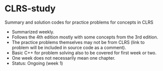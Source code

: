 # CLRS-study
Summary and solution codes for practice problems for concepts in CLRS

- Summarized weekly.  
- Follows the 4th edition mostly with some concepts from the 3rd edition.  
- The practice problems themselves may not be from CLRS (link to problem will be included in source code as a comment).  
- Basic C++ for problem solving also to be covered for first week or two.  
- One week does not necessarily mean one chapter.  
- Status: Ongoing (week 1)